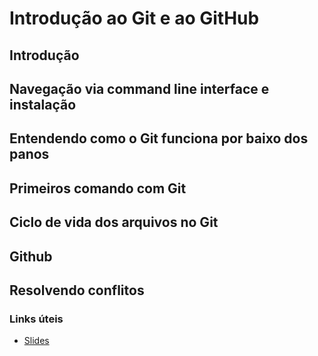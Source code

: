 # Introdução ao Git e ao GitHub 
## Introdução 
## Navegação via command line interface e instalação 
## Entendendo como o Git funciona por baixo dos panos 
## Primeiros comando com Git 
## Ciclo de vida dos arquivos no Git 
## Github 
## Resolvendo conflitos 
### Links úteis 
* [Slides](#)
